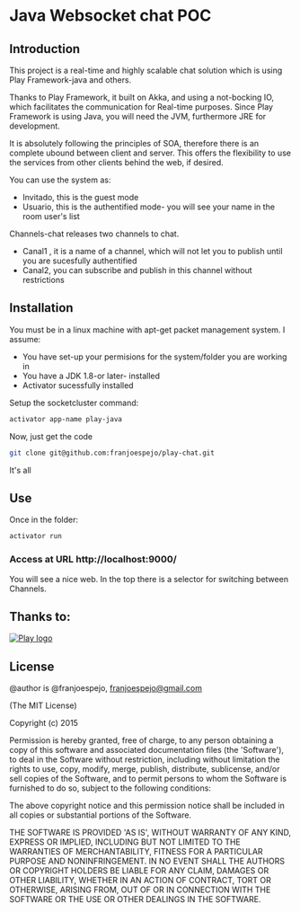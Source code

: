 Java Websocket chat POC
===================================


## Introduction

This project is a real-time and highly scalable chat solution which is using Play Framework-java and others.

Thanks to Play Framework, it built on Akka, and using a not-bocking IO, which facilitates the communication for Real-time purposes. Since Play Framework is using Java, you will need the JVM, furthermore JRE for development.

It is absolutely following the principles of SOA, therefore there is an complete ubound between client and server. This offers the flexibility to use the services from other clients behind the web, if desired.

You can use the system as:
- Invitado, this is the guest mode
- Usuario, this is the authentified mode- you will see your name in the room user's list

Channels-chat releases two channels to chat.

- Canal1 , it is a name of a channel, which will not let you to publish until you are sucesfully authentified
- Canal2, you can subscribe and publish in this channel without restrictions


## Installation

You must be in a linux machine with apt-get packet management system. 
I assume:
- You have set-up your permisions for the system/folder you are working in
- You have a JDK 1.8-or later- installed
- Activator sucessfully installed

Setup the socketcluster command:
```bash
activator app-name play-java
```


Now, just get the code
```bash
git clone git@github.com:franjoespejo/play-chat.git
```

It's all

## Use

Once in the folder: 

```bash
activator run
```

### Access at URL http://localhost:9000/
You will see a nice web.
In the top there is a selector for switching between Channels.



## Thanks to:

[![Play logo](https://playframework.com/assets/images/logos/play_full_color.png)](https://playframework.com/)


## License
@author is @franjoespejo, franjoespejo@gmail.com

(The MIT License)

Copyright (c) 2015 

Permission is hereby granted, free of charge, to any person obtaining a copy of this software and associated documentation files (the 'Software'), to deal in the Software without restriction, including without limitation the rights to use, copy, modify, merge, publish, distribute, sublicense, and/or sell copies of the Software, and to permit persons to whom the Software is furnished to do so, subject to the following conditions:

The above copyright notice and this permission notice shall be included in all copies or substantial portions of the Software.

THE SOFTWARE IS PROVIDED 'AS IS', WITHOUT WARRANTY OF ANY KIND, EXPRESS OR IMPLIED, INCLUDING BUT NOT LIMITED TO THE WARRANTIES OF MERCHANTABILITY, FITNESS FOR A PARTICULAR PURPOSE AND NONINFRINGEMENT. IN NO EVENT SHALL THE AUTHORS OR COPYRIGHT HOLDERS BE LIABLE FOR ANY CLAIM, DAMAGES OR OTHER LIABILITY, WHETHER IN AN ACTION OF CONTRACT, TORT OR OTHERWISE, ARISING FROM, OUT OF OR IN CONNECTION WITH THE SOFTWARE OR THE USE OR OTHER DEALINGS IN THE SOFTWARE.


